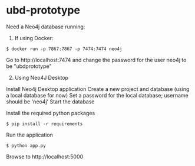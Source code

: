 # ubd-prototype

Need a Neo4j database running:

1. If using Docker:

`$ docker run -p 7867:7867 -p 7474:7474 neo4j`

Go to http://localhost:7474 and change the password for the user neo4j to be "ubdprototype"

2. Using Neo4J Desktop

Install Neo4j Desktop application 
Create a new project and database (using a local database for now)
Set a password for the local database; username should be 'neo4j'
Start the database

Install the required python packages

`$ pip install -r requirements`

Run the application

`$ python app.py`

Browse to http://localhost:5000


